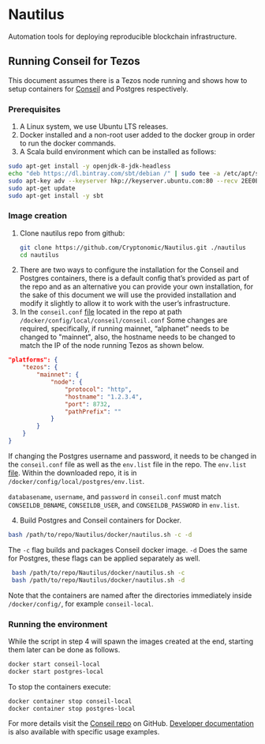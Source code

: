 # Nautilus

Automation tools for deploying reproducible blockchain infrastructure.

## Running Conseil for Tezos

This document assumes there is a Tezos node running and shows how to setup containers for [Conseil](https://github.com/Cryptonomic/Conseil) and Postgres respectively.

### Prerequisites
1. A Linux system, we use Ubuntu LTS releases.
1. Docker installed and a non-root user added to the docker group in order to run the docker commands.
1. A Scala build environment which can be installed as follows:
```sh
sudo apt-get install -y openjdk-8-jdk-headless
echo "deb https://dl.bintray.com/sbt/debian /" | sudo tee -a /etc/apt/sources.list.d/sbt.list
sudo apt-key adv --keyserver hkp://keyserver.ubuntu.com:80 --recv 2EE0EA64E40A89B84B2DF73499E82A75642AC823
sudo apt-get update
sudo apt-get install -y sbt
```

### Image creation
1. Clone nautilus repo from github: 
    ```sh
    git clone https://github.com/Cryptonomic/Nautilus.git ./nautilus
    cd nautilus
    ```
1.   There are two ways to configure the installation for the Conseil and Postgres containers,  there is a default config that’s provided as part of the repo and as an alternative you can provide your own installation, for the sake of this document we will use the provided installation and modify it slightly to allow it to work with the user’s infrastructure.
1. In the `conseil.conf` [file](https://github.com/Cryptonomic/Nautilus/blob/master/docker/config/local/conseil/conseil.conf) located in the repo at path `/docker/config/local/conseil/conseil.conf`
Some changes are required, specifically, if running mainnet, “alphanet” needs to be changed to "mainnet", also, the hostname needs to be changed to match the IP of the node running Tezos as shown below.

```json
"platforms": {
    "tezos": {
        "mainnet": {
            "node": {
                "protocol": "http",
                "hostname": "1.2.3.4",
                "port": 8732,
                "pathPrefix": ""
            }
        }
    }
}
```

If changing the Postgres username and password, it needs to be changed in the `conseil.conf` file as well as the `env.list` file in the repo. The `env.list` [file](https://github.com/Cryptonomic/Nautilus/blob/master/docker/config/local/postgres/env.list).
Within the downloaded repo, it is in `/docker/config/local/postgres/env.list`.

`databasename`, `username`, and `password` in `conseil.conf` must match `CONSEILDB_DBNAME`, `CONSEILDB_USER`, and `CONSEILDB_PASSWORD` in `env.list`.

4. Build Postgres and Conseil containers for Docker.
```sh
bash /path/to/repo/Nautilus/docker/nautilus.sh -c -d
```

The `-c` flag builds and packages Conseil docker image. `-d` Does the same for Postgres, these flags can be applied separately as well.
```sh
 bash /path/to/repo/Nautilus/docker/nautilus.sh -c
 bash /path/to/repo/Nautilus/docker/nautilus.sh -d
 ```

Note that the containers are named after the directories immediately inside `/docker/config/`, for example `conseil-local`.

### Running the environment

While the script in step 4 will spawn the images created at the end, starting them later can be done as follows.

```sh
docker start conseil-local
docker start postgres-local
```

To stop the containers execute:

```sh
docker container stop conseil-local
docker container stop postgres-local

```

For more details visit the [Conseil repo](https://github.com/Cryptonomic/Conseil) on GitHub. [Developer documentation](https://cryptonomic.github.io/Conseil/#/) is also available with specific usage examples.
